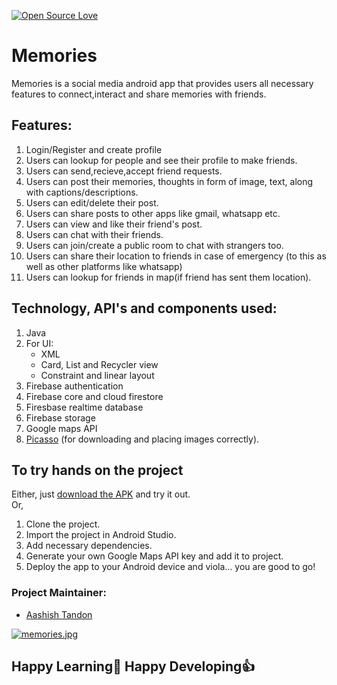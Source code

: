 [![Open Source Love](https://badges.frapsoft.com/os/v1/open-source.svg?v=103)](https://github.com/ellerbrock/open-source-badges/)
# Memories
Memories is a social media android app that provides users all necessary features to connect,interact and share memories with friends.

## Features:
1. Login/Register and create profile
2. Users can lookup for people and see their profile to make friends.
3. Users can send,recieve,accept friend requests.
4. Users can post their memories, thoughts in form of image, text, along with captions/descriptions.
5. Users can edit/delete their post.
6. Users can share posts to other apps like gmail, whatsapp etc.
7. Users can view and like their friend's post.
8. Users can chat with their friends.
9. Users can join/create a public room to chat with strangers too.
10. Users can share their location to friends in case of emergency (to this as well as other platforms like whatsapp)
11. Users can lookup for friends in map(if friend has sent them location).

## Technology, API's and components used:
1. Java
2. For UI:
    * XML
    * Card, List and Recycler view
    * Constraint and linear layout
3. Firebase authentication
4. Firebase core and cloud firestore
5. Firesbase realtime database
6. Firebase storage
7. Google maps API
8. [Picasso](https://github.com/square/picasso) (for downloading and placing images correctly).

## To try hands on the project
Either, just [download the APK](https://drive.google.com/file/d/1sWH3-OSb68NdifTPl3520dCdM2llB1K4/view?usp=sharing) and try it out.
<br>
Or,
<br>
1. Clone the project.
2. Import the project in Android Studio.
3. Add necessary dependencies.
4. Generate your own Google Maps API key and add it to project.
5. Deploy the app to your Android device and viola... you are good to go!

### Project Maintainer:
* [Aashish Tandon](https://github.com/aashishat718)

[![memories.jpg](https://i.postimg.cc/vZgWr9Qs/memories.jpg)](https://postimg.cc/rDT0cD0n)
## Happy Learning💯 Happy Developing👍
